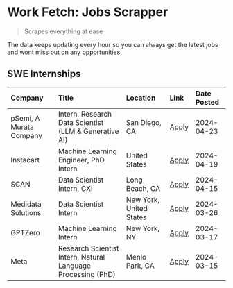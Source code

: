 # Work Fetch: Jobs Scrapper
> Scrapes everything at ease

The data keeps updating every hour so you can always get the latest jobs and wont miss out on any opportunities.

## SWE Internships
<!--START_SECTION:workfetch-->
| Company                 | Title                                                        | Location                | Link                                                                                                                                                                                                                                                                       | Date Posted   |
|:------------------------|:-------------------------------------------------------------|:------------------------|:---------------------------------------------------------------------------------------------------------------------------------------------------------------------------------------------------------------------------------------------------------------------------|:--------------|
| pSemi, A Murata Company | Intern, Research Data Scientist (LLM & Generative AI)        | San Diego, CA           | [Apply](https://www.linkedin.com/jobs/view/intern-research-data-scientist-llm-generative-ai-at-psemi-a-murata-company-3887074168?position=9&pageNum=0&refId=5ohffZSQEDbKrJfdrKf1iA%3D%3D&trackingId=IZ6aY59k4BAETiCGwbGXFg%3D%3D&trk=public_jobs_jserp-result_search-card) | 2024-04-23    |
| Instacart               | Machine Learning Engineer, PhD Intern                        | United States           | [Apply](https://www.linkedin.com/jobs/view/machine-learning-engineer-phd-intern-at-instacart-3901991739?position=2&pageNum=0&refId=5ohffZSQEDbKrJfdrKf1iA%3D%3D&trackingId=EWTuaQF0vkGNnGq2%2FEkwag%3D%3D&trk=public_jobs_jserp-result_search-card)                        | 2024-04-19    |
| SCAN                    | Data Scientist Intern, CXI                                   | Long Beach, CA          | [Apply](https://www.linkedin.com/jobs/view/data-scientist-intern-cxi-at-scan-3899690492?position=8&pageNum=0&refId=5ohffZSQEDbKrJfdrKf1iA%3D%3D&trackingId=%2BI4HuMkr%2FQ4PY78wJE17%2Bg%3D%3D&trk=public_jobs_jserp-result_search-card)                                    | 2024-04-15    |
| Medidata Solutions      | Data Scientist Intern                                        | New York, United States | [Apply](https://www.linkedin.com/jobs/view/data-scientist-intern-at-medidata-solutions-3810253704?position=7&pageNum=0&refId=5ohffZSQEDbKrJfdrKf1iA%3D%3D&trackingId=A9bvydCIIKWqla6sYVRIaA%3D%3D&trk=public_jobs_jserp-result_search-card)                                | 2024-03-26    |
| GPTZero                 | Machine Learning Intern                                      | New York, NY            | [Apply](https://www.linkedin.com/jobs/view/machine-learning-intern-at-gptzero-3860723963?position=6&pageNum=0&refId=5ohffZSQEDbKrJfdrKf1iA%3D%3D&trackingId=sZZA1tCIL2veXRZz1Y6bYw%3D%3D&trk=public_jobs_jserp-result_search-card)                                         | 2024-03-17    |
| Meta                    | Research Scientist Intern, Natural Language Processing (PhD) | Menlo Park, CA          | [Apply](https://www.linkedin.com/jobs/view/research-scientist-intern-natural-language-processing-phd-at-meta-3858718375?position=10&pageNum=0&refId=5ohffZSQEDbKrJfdrKf1iA%3D%3D&trackingId=aycomdqBR8LjkR%2BolED%2Ftw%3D%3D&trk=public_jobs_jserp-result_search-card)     | 2024-03-15    |
<!--END_SECTION:workfetch-->
